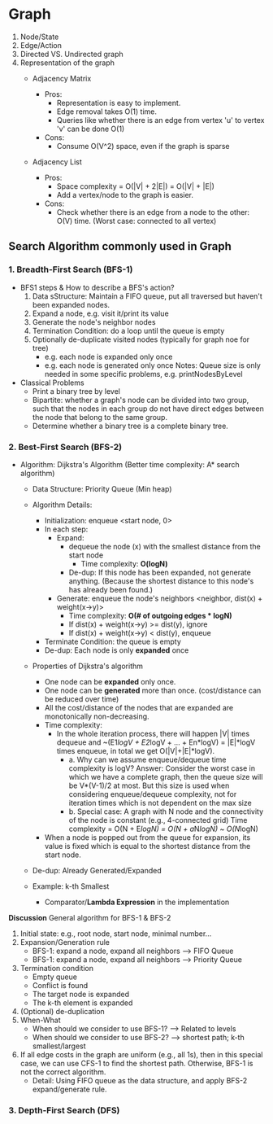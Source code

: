 # Graph
1. Node/State
2. Edge/Action
3. Directed VS. Undirected graph
4. Representation of the graph
    - Adjacency Matrix
        - Pros: 
            - Representation is easy to implement.
            - Edge removal takes O(1) time.
            - Queries like whether there is an edge from vertex 'u' to vertex 'v' can be done O(1)
        - Cons:
            - Consume O(V^2) space, even if the graph is sparse

    - Adjacency List
        - Pros: 
            - Space complexity = O(|V| + 2|E|) = O(|V| + |E|)
            - Add a vertex/node to the graph is easier. 
        - Cons:
            - Check whether there is an edge from a node to the other: O(V) time. (Worst case: connected to all vertex)

## Search Algorithm commonly used in Graph
### 1. Breadth-First Search (BFS-1)
- BFS1 steps & How to describe a BFS's action?
    1. Data sStructure: Maintain a FIFO queue, put all traversed but haven't been expanded nodes.
    2. Expand a node, e.g. visit it/print its value
    3. Generate the node's neighbor nodes
    4. Termination Condition: do a loop until the queue is empty
    5. Optionally de-duplicate visited nodes (typically for graph noe for tree)
        - e.g. each node is expanded only once
        - e.g. each node is generated only once
    Notes: Queue size is only needed in some specific problems, e.g. printNodesByLevel
- Classical Problems
    - Print a binary tree by level
    - Bipartite: whether a graph's node can be divided into two group, such that the nodes in each group do not have direct edges between the node that belong to the same group.
    - Determine whether a binary tree is a complete binary tree.

### 2. Best-First Search (BFS-2)
- Algorithm: Dijkstra's Algorithm (Better time complexity: A* search algorithm)
    - Data Structure: Priority Queue (Min heap)
    - Algorithm Details:
        - Initialization: enqueue <start node, 0>
        - In each step:
            - Expand: 
                - dequeue the node (x) with the smallest distance from the start node
                    - Time complexity: **O(logN)**
                - De-dup: If this node has been expanded, not generate anything. (Because the shortest distance to this node's has already been found.)
            - Generate: enqueue the node's neighbors <neighbor, dist(x) + weight(x->y)>
                - Time complexity: **O(# of outgoing edges * logN)**
                - If dist(x) + weight(x->y) >= dist(y), ignore
                - If dist(x) + weight(x->y) < dist(y), enqueue
        - Terminate Condition: the queue is empty
        - De-dup: Each node is only **expanded** once
    - Properties of Dijkstra's algorithm
        - One node can be **expanded** only once.
        - One node can be **generated** more than once. (cost/distance can be reduced over time)
        - All the cost/distance of the nodes that are expanded are monotonically non-decreasing. 
        - Time complexity: 
            - In the whole iteration process, there will happen |V| times dequeue and ~(E1*logV + E2*logV + ... + En*logV) = |E|*logV times enqueue, in total we get O(|V|+|E|*logV).
                - a. Why can we assume  enqueue/dequeue time complexity is logV?
                     Answer: Consider the worst case in which we have a complete graph, then the queue size will be V*(V-1)/2 at most.
                     But this size is used when considering enqueue/dequeue complexity, not for iteration times which is not dependent on the max size
                - b. Special case: A graph with N node and the connectivity of the node is constant (e.g., 4-connected grid)
                     Time complexity = O(N + E*logN) = O(N + a*N*logN) ~ O(N*logN)
        - When a node is popped out from the queue for expansion, its value is fixed which is equal to the shortest distance from the start node.


    - De-dup: Already Generated/Expanded
    - Example: k-th Smallest
        - Comparator/**Lambda Expression** in the implementation

**Discussion**
General algorithm for BFS-1 & BFS-2
1. Initial state: e.g., root node, start node, minimal number...
2. Expansion/Generation rule
    - BFS-1: expand a node, expand all neighbors --> FIFO Queue
    - BFS-1: expand a node, expand all neighbors --> Priority Queue
3. Termination condition
    - Empty queue
    - Conflict is found
    - The target node is expanded
    - The k-th element is expanded
4. (Optional) de-duplication
5. When-What
    - When should we consider to use BFS-1? --> Related to levels
    - When should we consider to use BFS-2? --> shortest path; k-th smallest/largest
6. If all edge costs in the graph are uniform (e.g., all 1s), then in this special case, we can use CFS-1 to find the shortest path. Otherwise, BFS-1 is not the correct algorithm.
    - Detail: Using FIFO queue as the data structure, and apply BFS-2 expand/generate rule.


### 3. Depth-First Search (DFS)